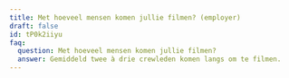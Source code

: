 ```yaml
---
title: Met hoeveel mensen komen jullie filmen? (employer)
draft: false
id: tP0k2iiyu
faq:
  question: Met hoeveel mensen komen jullie filmen?
  answer: Gemiddeld twee à drie crewleden komen langs om te filmen.
---
```

